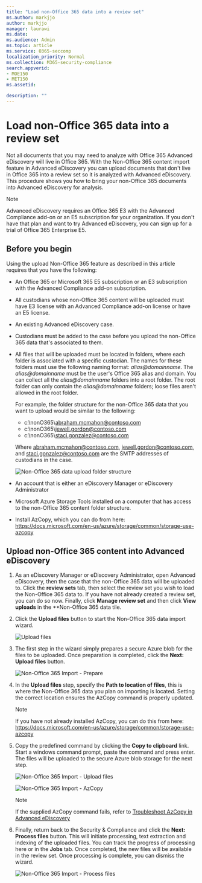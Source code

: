 ```yaml
---
title: "Load non-Office 365 data into a review set"
ms.author: markjjo
author: markjjo
manager: laurawi
ms.date: 
ms.audience: Admin
ms.topic: article
ms.service: O365-seccomp
localization_priority: Normal
ms.collection: M365-security-compliance 
search.appverid: 
- MOE150
- MET150
ms.assetid: 

description: ""
---
```


# Load non-Office 365 data into a review set

Not all documents that you may need to analyze with Office 365 Advanced eDiscovery will live in Office 365. With the Non-Office 365 content import feature in Advanced eDiscovery you can upload documents that don't live in Office 365 into a review set so it is analyzed with Advanced eDiscovery. This procedure shows you how to bring your non-Office 365 documents into Advanced eDiscovery for analysis.

>[!Note]
>Advanced eDiscovery requires an Office 365 E3 with the Advanced Compliance add-on or an E5 subscription for your organization. If you don't have that plan and want to try Advanced eDiscovery, you can sign up for a trial of Office 365 Enterprise E5.

## Before you begin

Using the upload Non-Office 365 feature as described in this article requires that you have the following:

- An Office 365 or Microsoft 365 E5 subscription or an E3 subscription with the Advanced Compliance add-on subscription.

- All custodians whose non-Office 365 content will be uploaded must have E3 license with an Advanced Compliance add-on license or have an E5 license.

- An existing Advanced eDiscovery case.

- Custodians must be added to the case before you upload the non-Office 365 data that's associated to them.

- All files that will be uploaded must be located in folders, where each folder is associated with a specific custodian. The names for these folders must use the following naming format: *alias@domainname*. The *alias@domainname* must be the user's Office 365 alias and domain. You can collect all the *alias@domainname* folders into a root folder. The root folder can only contain the *alias@domainname* folders; loose files aren't allowed in the root folder.

   For example, the folder structure for the non-Office 365 data that you want to upload would be similar to the following:

   - c:\nonO365\abraham.mcmahon@contoso.com
   - c:\nonO365\jewell.gordon@contoso.com
   - c:\nonO365\staci.gonzalez@contoso.com

   Where abraham.mcmahon@contoso.com, jewell.gordon@contoso.com, and staci.gonzalez@contoso.com are the SMTP addresses of custodians in the case.

   ![Non-Office 365 data upload folder structure](../media/3f2dde84-294e-48ea-b44b-7437bd25284c.png)

- An account that is either an eDiscovery Manager or eDiscovery Administrator

- Microsoft Azure Storage Tools installed on a computer that has access to the non-Office 365 content folder structure.

- Install AzCopy, which you can do from here: https://docs.microsoft.com/en-us/azure/storage/common/storage-use-azcopy

## Upload non-Office 365 content into Advanced eDiscovery

1. As an eDiscovery Manager or eDiscovery Administrator, open Advanced eDiscovery, then the case that the non-Office 365 data will be uploaded to.  Click the **review sets** tab, then select the review set you wish to load the Non-Office 365 data to.  If you have not already created a review set, you can do so now.  Finally, click **Manage review set** and then click **View uploads** in the **Non-Office 365 data tile.

2. Click the **Upload files** button to start the Non-Office 365 data import wizard.

   ![Upload files](../media/574f4059-4146-4058-9df3-ec97cf28d7c7.png)

3. The first step in the wizard simply prepares a secure Azure blob for the files to be uploaded.  Once preparation is completed, click the **Next: Upload files** button.

   ![Non-Office 365 Import - Prepare](../media/0670a347-a578-454a-9b3d-e70ef47aec57.png)
 
4. In the **Upload files** step, specify the **Path to location of files**, this is where the Non-Office 365 data you plan on importing is located.  Setting the correct location ensures the AzCopy command is properly updated.

   > [!NOTE]
   > If you have not already installed AzCopy, you can do this from here: https://docs.microsoft.com/en-us/azure/storage/common/storage-use-azcopy

5. Copy the predefined command by clicking the **Copy to clipboard** link. Start a windows command prompt, paste the command and press enter.  The files will be uploaded to the secure Azure blob storage for the next step.

   ![Non-Office 365 Import - Upload files](../media/3ea53b5d-7f9b-4dfc-ba63-90a38c14d41a.png)

   ![Non-Office 365 Import - AzCopy](../media/504e2dbe-f36f-4f36-9b08-04aea85d8250.png)

   > [!NOTE]
   > If the supplied AzCopy command fails, refer to [Troubleshoot AzCopy in Advanced eDiscovery](troubleshooting-azcopy.md)

6. Finally, return back to the Security & Compliance and click the **Next: Process files** button.  This will initiate processing, text extraction and indexing of the uploaded files.  You can track the progress of processing here or in the **Jobs** tab.  Once completed, the new files will be available in the review set.  Once processing is complete, you can dismiss the wizard.

   ![Non-Office 365 Import - Process files](../media/218b1545-416a-4a9f-9b25-3b70e8508f67.png)

